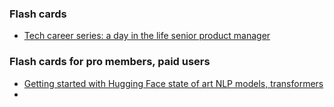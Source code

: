 ### Flash cards
- [Tech career series: a day in the life senior product manager](https://ml.learn-to-code.co/skillView.html?skill=oJP0BFKsdo6bPY7ZD26r)

### Flash cards for pro members, paid users
- [Getting started with Hugging Face state of art NLP models, transformers](https://ml.learn-to-code.co/skillView.html?skill=0KAxS5PW1JQEtH8xCZ19)
- 

